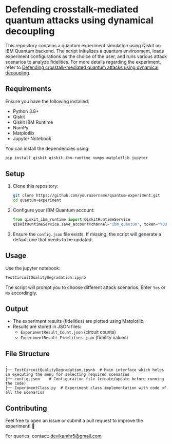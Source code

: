 # Defending crosstalk-mediated quantum attacks using dynamical decoupling

This repository contains a quantum experiment simulation using Qiskit on IBM Quantum backend. The script initializes a quantum environment, loads experiment configurations as the choice of the user, and runs various attack scenarios to analyze fidelities. For more details regarding the experiment, refer to [Defending crosstalk-mediated quantum attacks using dynamical decoupling](https://arxiv.org/abs/2409.14598).

## Requirements

Ensure you have the following installed:

- Python 3.8+
- Qiskit
- Qiskit IBM Runtime
- NumPy
- Matplotlib
- Jupyter Notebook

You can install the dependencies using:
```sh
pip install qiskit qiskit-ibm-runtime numpy matplotlib jupyter
```

## Setup

1. Clone this repository:
   ```sh
   git clone https://github.com/yourusername/quantum-experiment.git
   cd quantum-experiment
   ```
2. Configure your IBM Quantum account:
   ```python
   from qiskit_ibm_runtime import QiskitRuntimeService
   QiskitRuntimeService.save_account(channel="ibm_quantum", token="YOUR_IBM_TOKEN", overwrite=True, set_as_default=True)
   ```
3. Ensure the `config.json` file exists. If missing, the script will generate a default one that needs to be updated.

## Usage

Use the jupyter notebook:
```sh
TestCircuitQualityDegradation.ipynb
```
The script will prompt you to choose different attack scenarios. Enter `Yes` or `No` accordingly.

## Output

- The experiment results (fidelities) are plotted using Matplotlib.
- Results are stored in JSON files:
  - `ExperimentResult_Count.json` (circuit counts)
  - `ExperimentResult_Fidelities.json` (fidelity values)

## File Structure
```
.
├── TestCircuitQualityDegradation.ipynb  # Main interface which helps in executing the menu for selecting required scenarios
├── config.json    # Configuration file (create/update before running the code)
├── ExperimentClass.py  # Experiment class implementation with code of all the scenarios
```

## Contributing
Feel free to open an issue or submit a pull request to improve the experiment! 🚀

For queries, contact: devikamhr5@gmail.com
